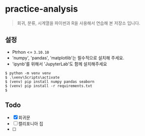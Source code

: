 # practice-analysis
> 회귀, 분류, 시계열을 파이썬과 R을 사용해서 연습해 본 저장소 입니다.


## 설정
* Ptrhon <= `3.10.10`
* 'numpy', 'pandas', 'matplotlib'는 필수적으로 설치해 주세요.
* 'ipynb'를 위해서 'JupyterLab'도 함께 설치해주세요

```shell
$ python -m venv venv
$ .\venv\Scripts\activate
$ (venv) pip install numpy pandas seaborn
$ (venv) pip install -r requirements.txt
$ 
```

## Todo
- [x] 회귀문
- [ ] 캘리포니아 집
- [ ]